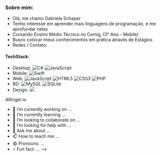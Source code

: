 
### Sobre mim:
- Olá, me chamo Gabriela Schaper
- Tenho interesse em aprender mais linguagens de programação, e me aprofundar nelas
- Cursando Ensino Médio Técnico no Cemig, (3° Ano - Mobile)
- Busco colocar meus conhecimentos em prática através de Estágios
- Redes / Contato: 

#### TechStack:

- Desktop: 
![C#](https://img.shields.io/badge/c%23-99AAFF) ![JavaScript](https://img.shields.io/badge/javascript-%23323330.svg?style=for-the-badge&logo=javascript&logoColor=%23F7DF1E) 
- Mobile:
![Swift](https://img.shields.io/badge/swift-F54A2A?style=for-the-badge&logo=swift&logoColor=white)
- Web:
![JavaScript](https://img.shields.io/badge/javascript-%23323330.svg?style=for-the-badge&logo=javascript&logoColor=%23F7DF1E) ![HTML5](https://img.shields.io/badge/html5-%23E34F26.svg?style=for-the-badge&logo=html5&logoColor=white) ![CSS3](https://img.shields.io/badge/css3-%231572B6.svg?style=for-the-badge&logo=css3&logoColor=white)  ![PHP](https://img.shields.io/badge/php-%23777BB4.svg?style=for-the-badge&logo=php&logoColor=white)
- BD:
![MySQL](https://img.shields.io/badge/mysql-4479A1.svg?style=for-the-badge&logo=mysql&logoColor=white) ![SQLite](https://img.shields.io/badge/sqlite-%2307405e.svg?style=for-the-badge&logo=sqlite&logoColor=white)
- Design: <img src="https://img.shields.io/badge/figma-A020F0.svg?&style=for-the-badge&logo=figma&logoColor=white" />

dillinger.io



- 🔭 I’m currently working on ...
- 🌱 I’m currently learning ...
- 👯 I’m looking to collaborate on ...
- 🤔 I’m looking for help with ...
- 💬 Ask me about ...
- 📫 How to reach me: ...
- 😄 Pronouns: ...
- ⚡ Fun fact: ...
-->
